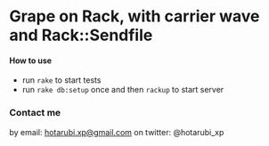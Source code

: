 Grape on Rack, with carrier wave and Rack::Sendfile
==========

#### How to use

- run `rake` to start tests
- run `rake db:setup` once and then `rackup` to start server

### Contact me

by email: hotarubi.xp@gmail.com
on twitter: @hotarubi_xp
